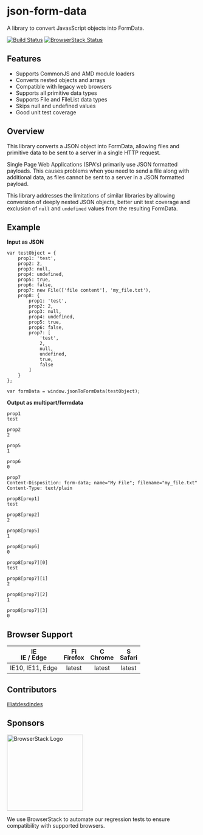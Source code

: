 # json-form-data
A library to convert JavasScript objects into FormData.

[![Build Status](https://travis-ci.org/hyperatom/json-form-data.svg?branch=master)](https://travis-ci.org/hyperatom/json-form-data)
[![BrowserStack Status](https://www.browserstack.com/automate/badge.svg?badge_key=YlVjYXpTc0RuR3BVUE5mTEdPWG9GZz09LS05cVlMTUIwSVRJUlkxd1EzbWZRR1hBPT0=--61c69b57f61170df75fcd4bc038eaa4f84425c4e)](https://www.browserstack.com/automate/public-build/YlVjYXpTc0RuR3BVUE5mTEdPWG9GZz09LS05cVlMTUIwSVRJUlkxd1EzbWZRR1hBPT0=--61c69b57f61170df75fcd4bc038eaa4f84425c4e)

## Features
* Supports CommonJS and AMD module loaders
* Converts nested objects and arrays
* Compatible with legacy web browsers
* Supports all primitive data types
* Supports File and FileList data types
* Skips null and undefined values
* Good unit test coverage

## Overview

This library converts a JSON object into FormData, 
allowing files and primitive data to be sent to a server in a single HTTP request.

Single Page Web Applications (SPA's) primarily use JSON formatted payloads. 
This causes problems when you need to send a file along with additional data,
as files cannot be sent to a server in a JSON formatted payload.

This library addresses the limitations of similar libraries by allowing conversion of deeply nested JSON objects,
better unit test coverage and exclusion of `null` and `undefined` values from the resulting FormData.

## Example

**Input as JSON**

```
var testObject = {
    prop1: 'test',
    prop2: 2,
    prop3: null,
    prop4: undefined,
    prop5: true,
    prop6: false,
    prop7: new File(['file content'], 'my_file.txt'),
    prop8: {
        prop1: 'test',
        prop2: 2,
        prop3: null,
        prop4: undefined,
        prop5: true,
        prop6: false,
        prop7: [
            'test', 
            2, 
            null, 
            undefined, 
            true, 
            false
        ]
    }
};

var formData = window.jsonToFormData(testObject);
```

**Output as multipart/formdata**

```
prop1
test

prop2
2

prop5
1

prop6
0

prop7
Content-Disposition: form-data; name="My File"; filename="my_file.txt"
Content-Type: text/plain

prop8[prop1]
test

prop8[prop2]
2

prop8[prop5]
1

prop8[prop6]
0

prop8[prop7][0]
test

prop8[prop7][1]
2

prop8[prop7][2]
1

prop8[prop7][3]
0

```


## Browser Support

| <img src="https://raw.githubusercontent.com/godban/browsers-support-badges/master/src/images/edge.png" alt="IE / Edge" width="16px" height="16px" /></br>IE / Edge | <img src="https://raw.githubusercontent.com/godban/browsers-support-badges/master/src/images/firefox.png" alt="Firefox" width="16px" height="16px" /></br>Firefox | <img src="https://raw.githubusercontent.com/godban/browsers-support-badges/master/src/images/chrome.png" alt="Chrome" width="16px" height="16px" /></br>Chrome | <img src="https://raw.githubusercontent.com/godban/browsers-support-badges/master/src/images/safari.png" alt="Safari" width="16px" height="16px" /></br>Safari |
| :---------: | :---------: | :---------: | :---------: |
| IE10, IE11, Edge | latest | latest | latest 

## Contributors

<a href="https://github.com/illiatdesdindes">illiatdesdindes</a>

## Sponsors

<a href="http://browserstack.com/">
    <img alt="BrowserStack Logo" src="https://www.browserstack.com/images/layout/browserstack-logo-600x315.png" width="200" />
</a>

We use BrowserStack to automate our regression tests to ensure compatibility with supported browsers.